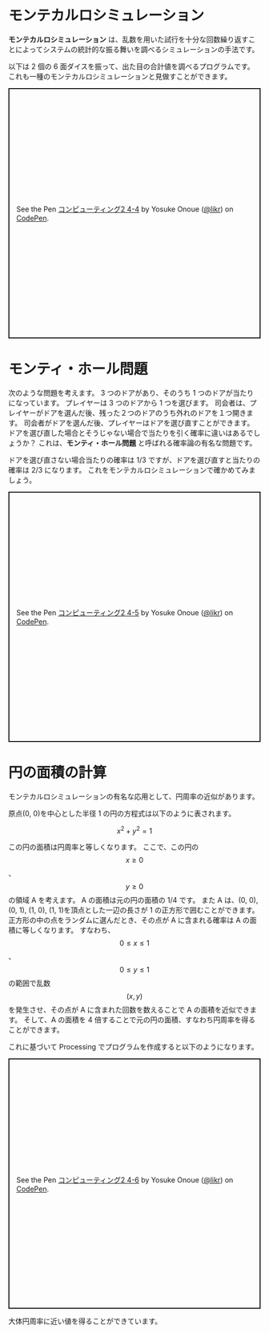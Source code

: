 # モンテカルロシミュレーション

**モンテカルロシミュレーション** は、乱数を用いた試行を十分な回数繰り返すことによってシステムの統計的な振る舞いを調べるシミュレーションの手法です。

以下は 2 個の 6 面ダイスを振って、出た目の合計値を調べるプログラムです。
これも一種のモンテカルロシミュレーションと見做すことができます。

<p class="codepen" data-height="500" data-theme-id="light" data-default-tab="js,result" data-user="likr" data-slug-hash="eYvMaPR" data-preview="true" style="height: 500px; box-sizing: border-box; display: flex; align-items: center; justify-content: center; border: 2px solid; margin: 1em 0; padding: 1em;" data-pen-title="コンピューティング2 4-4">
  <span>See the Pen <a href="https://codepen.io/likr/pen/eYvMaPR">
  コンピューティング2 4-4</a> by Yosuke Onoue (<a href="https://codepen.io/likr">@likr</a>)
  on <a href="https://codepen.io">CodePen</a>.</span>
</p>
<script async src="https://cpwebassets.codepen.io/assets/embed/ei.js"></script>

# モンティ・ホール問題

次のような問題を考えます。
3 つのドアがあり、そのうち 1 つのドアが当たりになっています。
プレイヤーは 3 つのドアから 1 つを選びます。
司会者は、プレイヤーがドアを選んだ後、残った２つのドアのうち外れのドアを１つ開きます。
司会者がドアを選んだ後、プレイヤーはドアを選び直すことができます。
ドアを選び直した場合とそうじゃない場合で当たりを引く確率に違いはあるでしょうか？
これは、**モンティ・ホール問題** と呼ばれる確率論の有名な問題です。

ドアを選び直さない場合当たりの確率は 1/3 ですが、ドアを選び直すと当たりの確率は 2/3 になります。
これをモンテカルロシミュレーションで確かめてみましょう。

<p class="codepen" data-height="500" data-theme-id="light" data-default-tab="js,result" data-user="likr" data-slug-hash="wvJmbRB" data-preview="true" style="height: 500px; box-sizing: border-box; display: flex; align-items: center; justify-content: center; border: 2px solid; margin: 1em 0; padding: 1em;" data-pen-title="コンピューティング2 4-5">
  <span>See the Pen <a href="https://codepen.io/likr/pen/wvJmbRB">
  コンピューティング2 4-5</a> by Yosuke Onoue (<a href="https://codepen.io/likr">@likr</a>)
  on <a href="https://codepen.io">CodePen</a>.</span>
</p>
<script async src="https://cpwebassets.codepen.io/assets/embed/ei.js"></script>

# 円の面積の計算

モンテカルロシミュレーションの有名な応用として、円周率の近似があります。

原点(0, 0)を中心とした半径 1 の円の方程式は以下のように表されます。

$$
x^2 + y^2 = 1
$$

この円の面積は円周率と等しくなります。
ここで、この円の $$x \geq 0$$、$$y \geq 0$$ の領域 A を考えます。
A の面積は元の円の面積の 1/4 です。
また A は、(0, 0), (0, 1), (1, 0), (1, 1)を頂点とした一辺の長さが 1 の正方形で囲むことができます。
正方形の中の点をランダムに選んだとき、その点が A に含まれる確率は A の面積に等しくなります。
すなわち、$$0 \leq x \leq 1$$、$$0 \leq y \leq 1$$の範囲で乱数 $$(x, y)$$ を発生させ、その点が A に含まれた回数を数えることで A の面積を近似できます。
そして、A の面積を 4 倍することで元の円の面積、すなわち円周率を得ることができます。

これに基づいて Processing でプログラムを作成すると以下のようになります。

<p class="codepen" data-height="500" data-theme-id="light" data-default-tab="js,result" data-user="likr" data-slug-hash="XWMEwGz" data-preview="true" style="height: 500px; box-sizing: border-box; display: flex; align-items: center; justify-content: center; border: 2px solid; margin: 1em 0; padding: 1em;" data-pen-title="コンピューティング2 4-6">
  <span>See the Pen <a href="https://codepen.io/likr/pen/XWMEwGz">
  コンピューティング2 4-6</a> by Yosuke Onoue (<a href="https://codepen.io/likr">@likr</a>)
  on <a href="https://codepen.io">CodePen</a>.</span>
</p>
<script async src="https://cpwebassets.codepen.io/assets/embed/ei.js"></script>

大体円周率に近い値を得ることができています。
